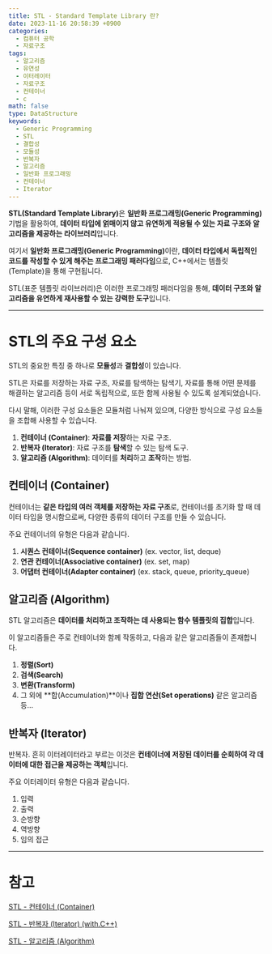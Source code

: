 ```yaml
---
title: STL - Standard Template Library 란?
date: 2023-11-16 20:58:39 +0900
categories:
  - 컴퓨터 공학
  - 자료구조
tags:
  - 알고리즘
  - 유연성
  - 이터레이터
  - 자료구조
  - 컨테이너
  - c
math: false
type: DataStructure
keywords:
  - Generic Programming
  - STL
  - 결합성
  - 모듈성
  - 반복자
  - 알고리즘
  - 일반화 프로그래밍
  - 컨테이너
  - Iterator
---
```


<span class="keyword">**STL(Standard Template Library)**</span>은 <span class="font_highlight">**일반화 프로그래밍(Generic Programming)**</span> 기법을 활용하여, **<span class="font_highlight">데이터 타입에 얽매이지 않고 유연하게 적용</span>될 수 있는 자료 구조와 알고리즘을 제공하는 라이브러리**입니다.

여기서 <span class="keyword">**일반화 프로그래밍(Generic Programming)**</span>이란, **<span class="font_highlight">데이터 타입에서 독립적인 코드</span>를 작성할 수 있게 해주는 프로그래밍 패러다임**으로, C++에서는 템플릿(Template)을 통해 구현됩니다.

STL(표준 템플릿 라이브러리)은 이러한 프로그래밍 패러다임을 통해, **데이터 구조와 알고리즘을 유연하게 재사용할 수 있는 강력한 도구**입니다.

---

# STL의 주요 구성 요소

STL의 중요한 특징 중 하나로 **모듈성**과 **결합성**이 있습니다.

STL은 자료를 저장하는 자료 구조, 자료를 탐색하는 탐색기, 자료를 통해 어떤 문제를 해결하는 알고리즘 등이 서로 독립적으로, 또한 함께 사용될 수 있도록 설계되었습니다.

다시 말해, 이러한 구성 요소들은 모듈처럼 나눠져 있으며, 다양한 방식으로 구성 요소들을 조합해 사용할 수 있습니다.

1. <span class="keyword">**컨테이너 (Container)**</span>: **자료를 저장**하는 자료 구조.
2. <span class="keyword">**반복자 (Iterator)**</span>: 자료 구조를 **탐색**할 수 있는 탐색 도구.
3. <span class="keyword">**알고리즘 (Algorithm)**</span>: 데이터를 **처리**하고 **조작**하는 방법.

## 컨테이너 (Container)

컨테이너는 **같은 타입의 여러 <span class="font_highlight">객체를 저장</span>하는 자료 구조**로, 컨테이너를 초기화 할 때 데이터 타입을 명시함으로써, 다양한 종류의 데이터 구조를 만들 수 있습니다.

주요 컨테이너의 유형은 다음과 같습니다.

1. **시퀀스 컨테이너(Sequence container)** (ex. vector, list, deque)
2. **연관 컨테이너(Associative container)** (ex. set, map)
3. **어댑터 컨테이너(Adapter container)** (ex. stack, queue, priority_queue)

## 알고리즘 (Algorithm)

STL 알고리즘은 **<span class="font_highlight">데이터를 처리하고 조작</span>하는 데 사용되는 함수 템플릿의 집합**입니다.

이 알고리즘들은 주로 컨테이너와 함께 작동하고, 다음과 같은 알고리즘들이 존재합니다.

1. **정렬(Sort)**
2. **검색(Search)**
3. **변환(Transform)**
4. 그 외에 **합(Accumulation)**이나 **집합 연산(Set operations)** 같은 알고리즘 등…

## 반복자 (Iterator)

반복자. 흔히 이터레이터라고 부르는 이것은 **컨테이너에 저장된 <span class="font_highlight">데이터를 순회</span>하여 각 <span class="font_highlight">데이터에 대한 접근을 제공</span>하는 객체**입니다.

주요 이터레이터 유형은 다음과 같습니다.

1. 입력
2. 출력
3. 순방향
4. 역방향
5. 임의 접근


---

# 참고

[STL - 컨테이너 (Container)](/posts/stl-%EC%BB%A8%ED%85%8C%EC%9D%B4%EB%84%88-(container)/)

[STL - 반복자 (Iterator) (with.C++)](/posts/stl-%EB%B0%98%EB%B3%B5%EC%9E%90-(iterator)-(with.c++)/)

[STL - 알고리즘 (Algorithm)](/posts/stl-%EC%95%8C%EA%B3%A0%EB%A6%AC%EC%A6%98-(algorithm)/)